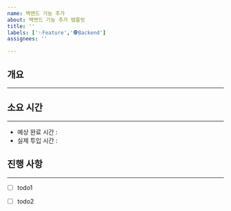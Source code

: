 ```yaml
---
name: 백엔드 기능 추가 
about: 백엔드 기능 추가 템플릿
title: ''
labels: ['✨Feature','🕵Backend']
assignees: ''

---
```


## 개요
---------------------------


## 소요 시간
---------------------------
* 예상 완료 시간 : 
* 실제 투입 시간 : 

## 진행 사항
---------------------------
- [ ] todo1
- [ ] todo2


